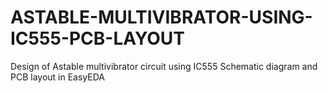 # ASTABLE-MULTIVIBRATOR-USING-IC555-PCB-LAYOUT
Design of Astable multivibrator circuit using IC555 Schematic diagram and PCB layout in EasyEDA
